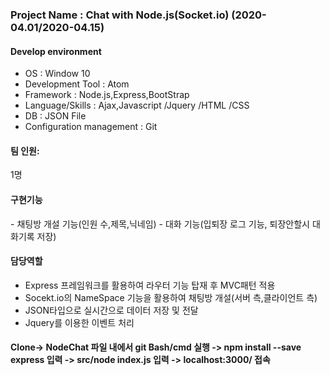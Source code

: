 <h3>Project Name : Chat with Node.js(Socket.io) (2020-04.01/2020-04.15)</h3>
<h4>Develop environment</h4>
<ul>
 <li>OS : Window 10</li>
 <li>Development Tool : Atom </li>
 <li>Framework : Node.js,Express,BootStrap</li>
 <li>Language/Skills : Ajax,Javascript /Jquery /HTML /CSS</li>
 <li>DB : JSON File</li>
 <li>Configuration management : Git</li>
 </ul>

<h4>팀 인원:</h4> 1명

<h4>구현기능</h4>
- 채팅방 개설 기능(인원 수,제목,닉네임)
- 대화 기능(입퇴장 로그 기능, 퇴장안할시 대화기록 저장)

<h4>담당역할 </h4>

- Express 프레임워크를 활용하여 라우터 기능 탑재 후 MVC패턴 적용
- Socekt.io의 NameSpace 기능을 활용하여 채팅방 개설(서버 측,클라이언트 측)
- JSON타입으로 실시간으로 데이터 저장 및 전달
- Jquery를 이용한 이벤트 처리


<h4>Clone-> NodeChat 파일 내에서 git Bash/cmd 실행 -> npm install --save express 입력
-> src/node index.js 입력 -> localhost:3000/ 접속
</h4>
 

